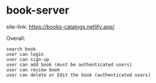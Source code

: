 # book-server
site-link: https://books-catalogs.netlify.app/


Overall:

    search book
    user can login
    user can sign-up
    user can add book (must be authenticated users)
    user can review book
    user can delete or Edit the book (authenticated users)
